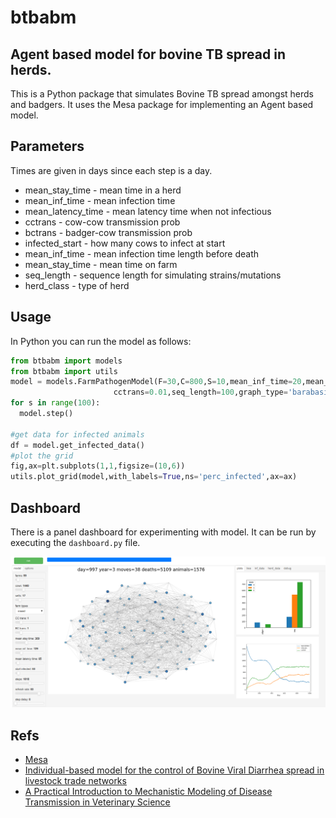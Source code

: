 # btbabm

## Agent based model for bovine TB spread in herds.

This is a Python package that simulates Bovine TB spread amongst herds and badgers. It uses the Mesa package for implementing an Agent based model.

## Parameters

Times are given in days since each step is a day.

* mean_stay_time - mean time in a herd
* mean_inf_time - mean infection time
* mean_latency_time - mean latency time when not infectious
* cctrans - cow-cow transmission prob
* bctrans - badger-cow transmission prob
* infected_start - how many cows to infect at start
* mean_inf_time - mean infection time length before death
* mean_stay_time - mean time on farm
* seq_length - sequence length for simulating strains/mutations
* herd_class - type of herd

## Usage

In Python you can run the model as follows:

```python
from btbabm import models
from btbabm import utils
model = models.FarmPathogenModel(F=30,C=800,S=10,mean_inf_time=20,mean_stay_time=150,
                       cctrans=0.01,seq_length=100,graph_type='barabasi_albert')
for s in range(100):
  model.step()

#get data for infected animals
df = model.get_infected_data()
#plot the grid
fig,ax=plt.subplots(1,1,figsize=(10,6))
utils.plot_grid(model,with_labels=True,ns='perc_infected',ax=ax)
```

## Dashboard

There is a panel dashboard for experimenting with model. It can be run by executing the `dashboard.py` file.

<img src=img/dash_scr.png width=600px>

## Refs

* [Mesa](https://mesa.readthedocs.io/)
* [Individual-based model for the control of Bovine Viral Diarrhea spread in livestock trade networks](https://www.sciencedirect.com/science/article/pii/S0022519321002393?via%3Dihub)
* [A Practical Introduction to Mechanistic Modeling of Disease Transmission in Veterinary Science](https://www.frontiersin.org/articles/10.3389/fvets.2020.546651/full)
